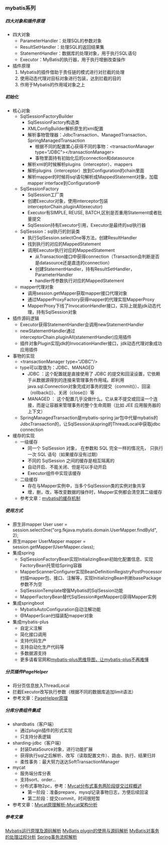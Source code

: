 ### mybatis系列

##### 四大对象和插件原理
* 四大对象
    - ParameterHandler：处理SQL的参数对象
    - ResultSetHandler：处理SQL的返回结果集
    - StatementHandler：数据库的处理对象，用于执行SQL语句
    - Executor：MyBatis的执行器，用于执行增删改查操作
* 插件原理
    1. Mybatis的插件借助于责任链的模式进行对拦截的处理
    2. 使用动态代理对目标对象进行包装，达到拦截的目的
    3. 作用于Mybatis的作用域对象之上

##### 初始化
* 核心对象
    - SqlSessionFactoryBuilder
        * SqlSessionFactory构造类
        * XMLConfigBuilder解析原生的xml配置
        * 解析事物管理器：JdbcTransaction、ManagedTransaction、SpringManagedTransaction
            - 根据不同的配置累心获得不同的事物：\<transactionManager type="JDBC"\>\</transactionManager\>
            - 事物里面持有初始化后的connection和datasource
        * 解析xml的时候解析plugins（interceptor）、mappers
        * 解析plugins（interceptor）放到Configuration的chain里面
        * 解析mapper的时候将sql语句解析成MappedStatement对象，加载mapper interface到Configuration中
    - SqlSessionFactory
        * SqlSession工厂类
        * 创建Executor对象，使用interceptor包装interceptorChain.pluginAll(executor)
        * Executor有SIMPLE, REUSE, BATCH,区别是否重用Statement或者批量提交
        * SqlSession持有Executor引用，Executor是最终的sql执行器
    - SqlSession：sql执行的封装类
        * 执行SqlSession.selectOne等方法，创建ResultHandler
        * 找到执行的对应的MappedStatement
        * 调用Executor执行对应的MappedStatement
            - 从Transaction接口中获得connection（Transaction会判断是否是datasource还是直连的connection）
            - 创建StatementHandler，持有ResultSetHandler，ParameterHandler
            - handler传参数执行对应的MappedStatement
    - mapper代理对象
        * 调用session.getMapper获取mapper接口代理对象
        * 通过MapperProxyFactory获得mapper的代理实现MapperProxy
        * MapperProxy下线了InvocationHandler接口，实际上就是jdk动态代理，持有SqlSession对象
* 插件源码逻辑
    - Executor获得StatementHandler会调用newStatementHandler
    - newStatementHandler通过interceptorChain.pluginAll(statementHandler)应用插件
    - 插件对象Plugin实现jdk的InvocationHandler接口，jdk动态代理对象成功应用插件
* 事物的实现
    - \<transactionManager type="JDBC"/\>
    - type可以取值为：JDBC、MANAGED
        * JDBC ：这个配置就是直接使用了 JDBC 的提交和回滚设置，它依赖于从数据源得到的连接来管理事务作用域。即利用java.sql.Connection对象完成对事务的提交（commit()）、回滚（rollback()）、关闭（close()）等
        * MANAGED  ： 这个配置几乎没做什么。它从来不提交或回滚一个连接，而是让容器来管理事务的整个生命周期（比如 JEE 应用服务器的上下文）
    - SpringManagedTransaction是mybatis-spring jar包中代替mybatis的JdbcTransaction的，让SqlSession从spring的ThreadLocal中获取jdbc connection   
* 缓存的实现
    - 一级缓存
        * 同一个 SqlSession 对象， 在参数和 SQL 完全一样的情况先， 只执行一次 SQL 语句（如果缓存没有过期）
        * 不同的 SqlSession 之间的缓存是相互隔离的
        * 自动开启、不能关闭、但是可以手动开启
        * Executor组件中实现该缓存
    - 二级缓存
        * 存在与Mapper实例中，当多个SqlSession类的实例对象共享
        * 增，删，改，等改变数据的操作时，Mapper实例都会清空其二级缓存
    - 参考文章：[mybatis的缓存机制](https://blog.csdn.net/qq_38263083/article/details/82716702)

##### 使用方式
* 原生非mapper
    User user = session.selectOne("org.fkjava.mybatis.domain.UserMapper.findById", 2);
* 原生mapper
    UserMapper mapper = session.getMapper(UserMapper.class);
* 集成spring
    - SqlSessionFactoryBean实现InitializingBean初始化配置信息、实现FactoryBean<SqlSessionFactory>托管给Spring容器
    - MapperScannerConfigurer实现BeanDefinitionRegistryPostProcessor扫描mapper包、接口、注解等，实现InitializingBean判断basePackage参数不为空
    - SqlSessionTemplate增强Mybatis的SqlSession功能
    - MapperFactoryBean替代SqlSession#getMapper()获得Mapper实例
* 集成springboot
    - MybatisAutoConfiguration自动注解功能
    - @MapperScan扫描装配mapper对象
* 集成mybatis-plus
    - 自定义注解
    - 简化接口调用
    - 支持代码生产
    - 支持自动化生产代码等
    - 多数据源支持
    - 更多请看官网和[mybatis-plus思维导图，让mybatis-plus不再难懂](https://www.jianshu.com/p/df543044e8e2)
    
##### 分页插件PageHelper
* 将分页信息放入ThreadLocal
* 拦截Executor改写执行参数（根据不同的数据库追加limit语法）
* 参考文章：[PageHelper原理](https://www.cnblogs.com/dengpengbo/p/10579631.html)
##### 分库分表组件集成
* shardbatis（客户端）
    - 通过plugin插件的形式实现
    - 只支持分表逻辑
* sharding-jdbc（客户端）
    - 封装DataSource对象，进行功能扩展
    - 获得执行sql之后解析、改写（读取配置文件）、路由、执行、结果归并
    - 柔性事务：最大努力送达SoftTransactionManager
* mycat
    - 服务端分库分表
    - 支持sort、order...
    - 分布式事物2pc，参考：[Mycat分布式事务两阶段提交过程概述](http://blog.itpub.net/15498/viewspace-2137419/)
        + 第一阶段：准备prepare，mysql记录事物日志，方便后续回滚
        + 第二阶段：提交commit，时间很短暂
* 参考文章：[Mycat原理解析-Mycat架构分析](https://blog.csdn.net/u011983531/article/details/78948680)

##### 参考文章
[Mybatis运行原理及源码解析](https://blog.csdn.net/lchpersonal521/article/details/84451357)
[MyBatis plugin的使用与源码解析](https://blog.csdn.net/u012734441/article/details/85833430)
[MyBatis对事务的处理过程分析](https://blog.csdn.net/qq_18860653/article/details/80680748)
[Spring事务流程解析](https://blog.csdn.net/qq_18860653/article/details/80049281)